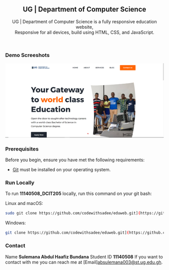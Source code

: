 <div align="center">
 
  <br />
  <br />

  <h2 align="center">UG | Department of Computer Science</h2>

  UG | Department of Computer Science is a fully responsive education website, <br />Responsive for all devices, build using HTML, CSS, and JavaScript.
 
</div>

<br />

### Demo Screeshots

![EduWeb Desktop Demo](./assets/images/screenshot1.png "Desktop Demo")

### Prerequisites

Before you begin, ensure you have met the following requirements:

* [Git](https://git-scm.com/downloads "Download Git") must be installed on your operating system.

### Run Locally

To run **11140508_DCIT205** locally, run this command on your git bash:

Linux and macOS:

```bash
sudo git clone https://github.com/codewithsadee/eduweb.git](https://github.com/bundana/11140508_DCIT205.git
```

Windows:

```bash
git clone https://github.com/codewithsadee/eduweb.git](https://github.com/bundana/11140508_DCIT205.git
```

### Contact
Name **Sulemana Abdul Haafiz Bundana**
Student ID **11140508**
If you want to contact with me you can reach me at [Email]absulemana003@st.ug.edu.gh.
 

